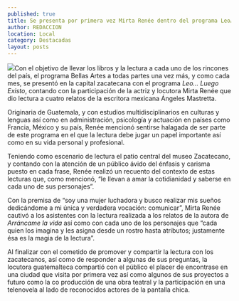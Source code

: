 ```yaml
---
published: true
title: Se presenta por primera vez Mirta Renée dentro del programa Leo… luego existo
author: REDACCION
location: Local
category: Destacadas
layout: posts
---
```


![](http://i.imgur.com/wDxTaSSm.jpg)Con el objetivo de llevar los libros y la lectura a cada uno de los rincones del país, el programa Bellas Artes a todas partes una vez más, y como cada mes, se presentó en la capital zacatecana con el programa _Leo… Luego Existo_, contando con la participación de la actriz y locutora Mirta Renée que dio lectura a cuatro relatos de la escritora mexicana Ángeles Mastretta.
 
Originaria de Guatemala, y con estudios multidisciplinarios en culturas y lenguas así como en administración, psicología y actuación en países como Francia, México y su país, Renée mencionó sentirse halagada de ser parte de este programa en el que la lectura debe jugar un papel importante así como en su vida personal y profesional.
 
Teniendo como escenario de lectura el patio central del museo Zacatecano, y contando con la atención de un público ávido del énfasis y carisma puesto en cada frase, Renée realizó un recuento del contexto de estas lecturas que, como mencionó, “le llevan a amar la cotidianidad y saberse en cada uno de sus personajes”.
 
Con la premisa de “soy una mujer luchadora y busco realizar mis sueños dedicándome a mi única y verdadera vocación:  comunicar”, Mirta Renée cautivó a los asistentes con la lectura realizada a los relatos de la autora de _Arráncame la vida_ así como con cada uno de los personajes que “cada quien los imagina y les asigna desde un rostro hasta atributos; justamente ésa es la magia de la lectura”.
 
Al finalizar con el cometido de promover y compartir la lectura con los zacatecanos, así como de responder a algunas de sus preguntas, la locutora guatemalteca compartió con el público el placer de encontrase en una ciudad que visita por primera vez así como algunos de sus proyectos a futuro como la co producción de una obra teatral y la participación en una telenovela al lado de reconocidos actores de la pantalla chica.
